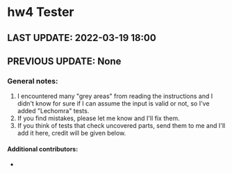 # hw4 Tester
## LAST UPDATE: 2022-03-19 18:00
## PREVIOUS UPDATE: None

### General notes:
1. I encountered many "grey areas" from reading the instructions and I didn't know for sure if I can assume the input is valid or not, so I've added "Lechomra" tests.
2. If you find mistakes, please let me know and I'll fix them.
3. If you think of tests that check uncovered parts, send them to me and I'll add it here, credit will be given below.

#### Additional contributors:
* 
